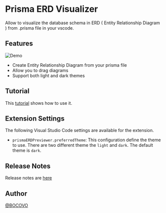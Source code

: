 # Prisma ERD Visualizer

Allow to visualize the database schema in ERD ( Entity Relationship Diagram ) from .prisma file in your vscode.

## Features

![Demo](https://github.com/user-attachments/assets/12fbebff-afc7-4ef3-97b8-5ee844c93d3c)

- Create Entity Relationship Diagram from your prisma file
- Allow you to drag diagrams
- Support both light and dark themes

## Tutorial

This [tutorial](https://juste.bocovo.me/visualize-the-entity-relationship-diagram-from-prisma-code-in-the-vscode-editor) shows how to use it.

## Extension Settings

The following Visual Studio Code settings are available for the extension.

- `prismaERDPreviewer.preferredTheme`: This configuration define the theme to use. There are two different theme the `light` and `dark`. The default theme is `dark`.

## Release Notes

Release notes are [here](./CHANGELOG.md)

## Author

[@BOCOVO](https://github.com/BOCOVO)
